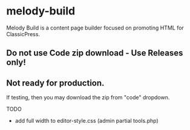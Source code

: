 # melody-build
Melody Build is a content page builder focused on promoting HTML for ClassicPress. 

## Do not use Code zip download - Use Releases only!
## Not ready for production.

If testing, then you may download the zip from "code" dropdown.

TODO
- add full width to editor-style.css (admin partial tools.php)
